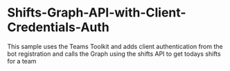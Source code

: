 # Shifts-Graph-API-with-Client-Credentials-Auth

This sample uses the Teams Toolkit and adds client authentication from the bot registration and calls the Graph using the shifts API to get todays shifts for a team
